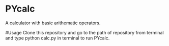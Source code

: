 # PYcalc
A calculator with basic arithematic operators.

#Usage
Clone this repository and go to the path of repository from terminal and type python calc.py in terminal to run PYcalc. 
